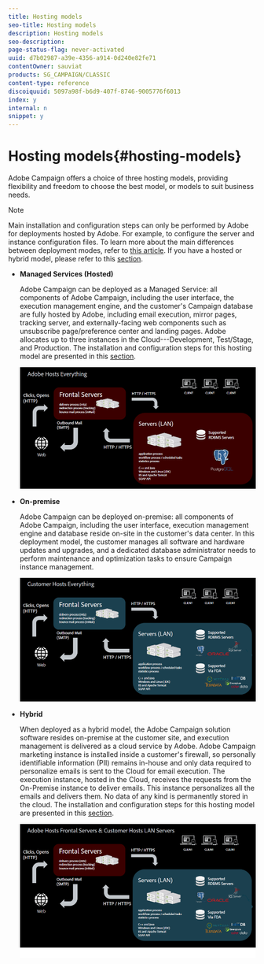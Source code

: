 ```yaml
---
title: Hosting models
seo-title: Hosting models
description: Hosting models
seo-description: 
page-status-flag: never-activated
uuid: d7b02987-a39e-4356-a914-0d240e82fe71
contentOwner: sauviat
products: SG_CAMPAIGN/CLASSIC
content-type: reference
discoiquuid: 5097a98f-b6d9-407f-8746-9005776f6013
index: y
internal: n
snippet: y
---
```


# Hosting models{#hosting-models}

Adobe Campaign offers a choice of three hosting models, providing flexibility and freedom to choose the best model, or models to suit business needs.

>[!NOTE]
>
>Main installation and configuration steps can only be performed by Adobe for deployments hosted by Adobe. For example, to configure the server and instance configuration files. To learn more about the main differences between deployment modes, refer to [this article](https://helpx.adobe.com/campaign/kb/acc-on-prem-vs-hosted.html). If you have a hosted or hybrid model, please refer to this [section](/installation/using/introduction.md).

* **Managed Services (Hosted)**

  Adobe Campaign can be deployed as a Managed Service: all components of Adobe Campaign, including the user interface, the execution management engine, and the customer's Campaign database are fully hosted by Adobe, including email execution, mirror pages, tracking server, and externally-facing web components such as unsubscribe page/preference center and landing pages. Adobe allocates up to three instances in the Cloud---Development, Test/Stage, and Production. The installation and configuration steps for this hosting model are presented in this [section](../../installation/using/hosted-model.md).

  ![](assets/deployment_hosted.png)

* **On-premise**

  Adobe Campaign can be deployed on-premise: all components of Adobe Campaign, including the user interface, execution management engine and database reside on-site in the customer's data center. In this deployment model, the customer manages all software and hardware updates and upgrades, and a dedicated database administrator needs to perform maintenance and optimization tasks to ensure Campaign instance management.

  ![](assets/deployment_onpremise.png)

* **Hybrid**

  When deployed as a hybrid model, the Adobe Campaign solution software resides on-premise at the customer site, and execution management is delivered as a cloud service by Adobe. Adobe Campaign marketing instance is installed inside a customer's firewall, so personally identifiable information (PII) remains in-house and only data required to personalize emails is sent to the Cloud for email execution. The execution instance, hosted in the Cloud, receives the requests from the On-Premise instance to deliver emails. This instance personalizes all the emails and delivers them. No data of any kind is permanently stored in the cloud. The installation and configuration steps for this hosting model are presented in this [section](../../installation/using/hybrid-model.md).

  ![](assets/deployment_hybrid.png)

